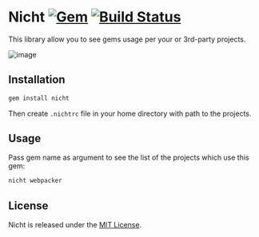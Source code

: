 # Nicht [![Gem](https://img.shields.io/gem/v/nicht.svg)](https://rubygems.org/gems/nicht) [![Build Status](https://img.shields.io/travis/vavgustov/nicht/master.svg)](https://travis-ci.org/vavgustov/nicht)

This library allow you to see gems usage per your or 3rd-party projects.

![image](https://user-images.githubusercontent.com/312873/28325799-7810e96a-6be7-11e7-8d82-2814a9233cfb.png)

## Installation

```bash
gem install nicht
```

Then create `.nichtrc` file in your home directory with path to the projects. 

## Usage

Pass gem name as argument to see the list of the projects which use this gem:

```bash
nicht webpacker
```

## License

Nicht is released under the [MIT License](https://opensource.org/licenses/MIT).